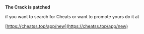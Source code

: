 **The Crack is patched**

if you want to search for Cheats or want to promote yours do it at

[https://cheatss.top/app/new](https://cheatss.top/app/new)
